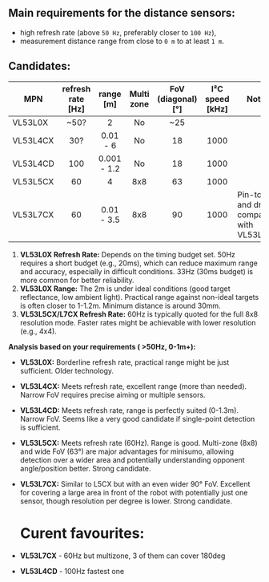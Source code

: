 ## Main requirements for the distance sensors:
- high refresh rate (above `50 Hz`, preferably closer to `100 Hz`),
- measurement distance range from close to `0 m` to at least `1 m`.
## Candidates:
| MPN      | refresh rate [Hz] |  range [m]  | Multi zone | FoV (diagonal) [°] | I²C speed [kHz] | Notes                                          |
| -------- | :---------------: | :---------: | :--------: | :----------------: | :-------------: | ---------------------------------------------- |
| VL53L0X  |       ~50?        |      2      |     No     |        ~25         |                 |                                                |
| VL53L4CX |        30?        |  0.01 - 6   |     No     |         18         |      1000       |                                                |
| VL53L4CD |        100        | 0.001 - 1.2 |     No     |         18         |      1000       |                                                |
| VL53L5CX |        60         |      4      |    8x8     |         63         |      1000       |                                                |
| VL53L7CX |        60         | 0.01 - 3.5  |    8x8     |         90         |      1000       | Pin-to-pin and driver compatible with VL53L5CX |

1. **VL53L0X Refresh Rate:** Depends on the timing budget set. 50Hz requires a short budget (e.g., 20ms), which can reduce maximum range and accuracy, especially in difficult conditions. 33Hz (30ms budget) is more common for better reliability.
2. **VL53L0X Range:** The 2m is under ideal conditions (good target reflectance, low ambient light). Practical range against non-ideal targets is often closer to 1-1.2m. Minimum distance is around 30mm.
3. **VL53L5CX/L7CX Refresh Rate:** 60Hz is typically quoted for the full 8x8 resolution mode. Faster rates might be achievable with lower resolution (e.g., 4x4).

**Analysis based on your requirements ( >50Hz, 0-1m+):**

- **VL53L0X:** Borderline refresh rate, practical range might be just sufficient. Older technology.
- **VL53L4CX:** Meets refresh rate, excellent range (more than needed). Narrow FoV requires precise aiming or multiple sensors.
- **VL53L4CD:** Meets refresh rate, range is perfectly suited (0-1.3m). Narrow FoV. Seems like a very good candidate if single-point detection is sufficient.
- **VL53L5CX:** Meets refresh rate (60Hz). Range is good. Multi-zone (8x8) and wide FoV (63°) are major advantages for minisumo, allowing detection over a wider area and potentially understanding opponent angle/position better. Strong candidate.
- **VL53L7CX:** Similar to L5CX but with an even wider 90° FoV. Excellent for covering a large area in front of the robot with potentially just one sensor, though resolution per degree is lower. Strong candidate.
  
  
  # Curent favourites:
- **VL53L7CX** - 60Hz but multizone, 3 of them can cover 180deg
- **VL53L4CD** - 100Hz fastest one